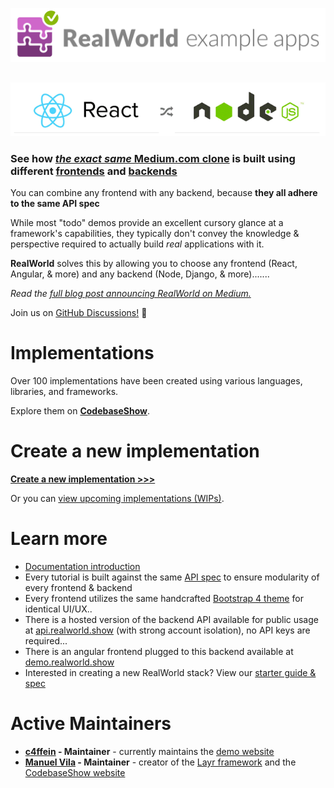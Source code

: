 ![RealWorld Example Applications](media/realworld-dual-mode.png)

<p align="center" style="margin-top: 30px;"><img src="media/stacks_hr.gif"></p>

### See how [_the exact same_ Medium.com clone](https://demo.realworld.show) is built using different [frontends](https://codebase.show/projects/realworld?category=frontend) and [backends](https://codebase.show/projects/realworld?category=backend)

You can combine any frontend with any backend, because **they all adhere to the same API spec**

While most "todo" demos provide an excellent cursory glance at a framework's capabilities, they typically don't convey the knowledge & perspective required to actually build _real_ applications with it.

**RealWorld** solves this by allowing you to choose any frontend (React, Angular, & more) and any backend (Node, Django, & more).......

_Read the [full blog post announcing RealWorld on Medium.](https://medium.com/@ericsimons/introducing-realworld-6016654d36b5)_

Join us on [GitHub Discussions!](https://github.com/gothinkster/realworld/discussions) 🎉

# Implementations

Over 100 implementations have been created using various languages, libraries, and frameworks.

Explore them on [**CodebaseShow**](https://codebase.show/projects/realworld).

# Create a new implementation

[**Create a new implementation >>>**](https://docs.realworld.show/implementation-creation/introduction)

Or you can [view upcoming implementations (WIPs)](https://github.com/gothinkster/realworld/discussions/categories/wip-implementations).

# Learn more

- [Documentation introduction](https://docs.realworld.show/introduction/)
- Every tutorial is built against the same [API spec](api/) to ensure modularity of every frontend & backend
- Every frontend utilizes the same handcrafted [Bootstrap 4 theme](https://github.com/gothinkster/conduit-bootstrap-template) for identical UI/UX..
- There is a hosted version of the backend API available for public usage at [api.realworld.show](https://api.realworld.show) (with strong account isolation), no API keys are required...
- There is an angular frontend plugged to this backend available at [demo.realworld.show](https://demo.realworld.show)
- Interested in creating a new RealWorld stack? View our [starter guide & spec](https://docs.realworld.show/implementation-creation/introduction)

# Active Maintainers

- **[c4ffein](https://github.com/c4ffein) - Maintainer** - currently maintains the [demo website](https://demo.realworld.show)
- **[Manuel Vila](https://github.com/mvila) - Maintainer** - creator of the [Layr framework](https://layrjs.com) and the [CodebaseShow website](https://codebase.show/)
